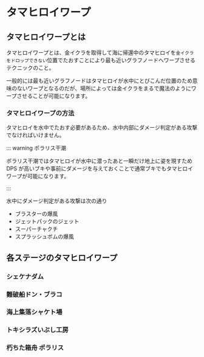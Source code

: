 # タマヒロイワープ

## タマヒロイワープとは

タマヒロイワープとは、金イクラを取得して海に帰還中のタマヒロイを`金イクラをドロップできない`位置でたおすことにより最も近いグラフノードへワープさせるテクニックのこと。

一般的には最も近いグラフノードはタマヒロイが水中にとびこんだ位置のため意味のないワープとなるのだが、場所によっては金イクラをまるで魔法のようにワープさせることが可能になります。

### タマヒロイワープの方法

タマヒロイを水中でたおす必要があるため、水中内部にダメージ判定がある攻撃でなければいけません。

::: warning ポラリス干潮

ポラリス干潮ではタマヒロイが水中に潜ったあと一瞬だけ地上に姿を現すため DPS が高いブキや事前にダメージを与えておくことで通常ブキでもタマヒロイワープが可能になります。

:::

水中にダメージ判定がある攻撃は次の通り

- ブラスターの爆風
- ジェットパックのジェット
- スーパーチャクチ
- スプラッシュボムの爆風

## 各ステージのタマヒロイワープ

### シェケナダム

### 難破船ドン・ブラコ

### 海上集落シャケト場

### トキシラズいぶし工房

### 朽ちた箱舟 ポラリス
